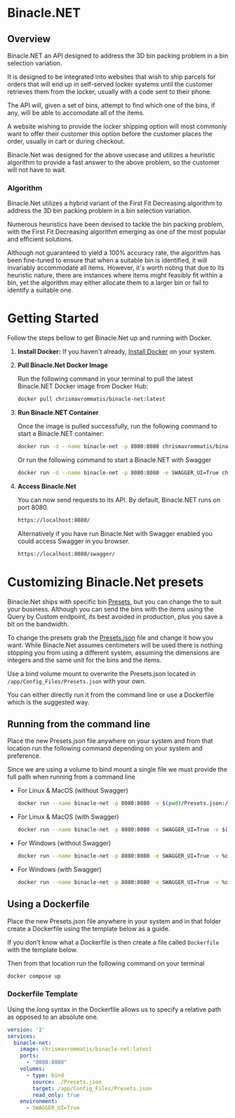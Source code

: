 ﻿# Binacle.NET

## Overview
Binacle.NET an API designed to address the 3D bin packing problem in a bin selection variation.

It is designed to be integrated into websites that wish to ship parcels for orders that will end up in self-served locker systems until the customer retrieves them from the locker, usually with a code sent to their phone.

The API will, given a set of bins, attempt to find which one of the bins, if any, will be able to accomodate all of the items.

A website wishing to provide the locker shipping option will most commonly want to offer their customer this option before the customer places the order, usually in cart or during checkout.

Binacle.Net was designed for the above usecase and utilizes a heuristic algorithm to provide a fast answer to the above problem, so the customer will not have to wait.


### Algorithm

Binacle.Net utilizes a hybrid variant of the First Fit Decreasing algorithm to address the 3D bin packing problem in a bin selection variation.

Numerous heuristics have been devised to tackle the bin packing problem, with the First Fit Decreasing algorithm emerging as one of the most popular and efficient solutions.

Although not guaranteed to yield a 100% accuracy rate, the algorithm has been fine-tuned to ensure that when a suitable bin is identified, it will invariably accommodate all items. 
However, it's worth noting that due to its heuristic nature, there are instances where items might feasibly fit within a bin, yet the algorithm may either allocate them to a larger bin or fail to identify a suitable one.


# Getting Started

Follow the steps bellow to get Binacle.Net up and running with Docker.

1. **Install Docker:** If you haven't already, [Install Docker](https://www.docker.com/get-started/) on your system.
2. **Pull Binacle.Net Docker Image**
   
   Run the following command in your terminal to pull the latest Binacle.NET Docker image from Docker Hub:
   ```bash
   docker pull chrismavrommatis/binacle-net:latest
   ```
3. **Run Binacle.NET Container**
  
   Once the image is pulled successfully, run the following command to start a Binacle.NET container:
   ```bash
   docker run -d --name binacle-net -p 8080:8080 chrismavrommatis/binacle-net:latest
   ```
   Or run the following command to start a Binacle.NET with Swagger
   ```bash
   docker run -d --name binacle-net -p 8080:8080 -e SWAGGER_UI=True chrismavrommatis/binacle-net:latest
   ```
4. **Access Binacle.Net**
   
   You can now send requests to its API. By default, Binacle.NET runs on port 8080.
	 ```bash
	 https://localhost:8080/
	 ```
   Alternatively if you have run Binacle.Net with Swagger enabled you could access Swagger in you browser.
	 ```bash
	 https://localhost:8080/swagger/
	 ```

# Customizing Binacle.Net presets

Binacle.Net ships with specific bin [Presets](https://github.com/ChrisMavrommatis/Binacle.Net/blob/main/Api/Binacle.Net.Api/Config_Files/Presets.json), but you can change the to suit your business.
Although you can send the bins with the items using the Query by Custom endpoint, its best avoided in production, plus you save a bit on the bandwidth.

To change the presets grab the [Presets.json](https://github.com/ChrisMavrommatis/Binacle.Net/blob/main/Api/Binacle.Net.Api/Config_Files/Presets.json) file and change it how you want.
While Binacle.Net assumes centimeters will be used there is nothing stopping you from using a different system, assuming the dimensions are integers and the same unit for the bins and the items.

Use a bind volume mount to overwrite the Presets.json located in `/app/Config_Files/Presets.json` with your own.

You can either directly run it from the command line or use a Dockerfile which is the suggested way.

## Running from the command line
Place the new Presets.json file anywhere on your system and from that location run the following command depending on your system and preference.

Since we are using a volume to bind mount a single file we must provide the full path when running from a command line

- For Linux & MacOS (without Swagger)
  ```bash
  docker run --name binacle-net -p 8080:8080 -v $(pwd)/Presets.json:/app/Config_Files/Presets.json:ro chrismavrommatis/binacle-net:latest
  ```
- For Linux & MacOS (with Swagger)
  ```bash
  docker run --name binacle-net -p 8080:8080 -e SWAGGER_UI=True -v $(pwd)/Presets.json:/app/Config_Files/Presets.json:ro chrismavrommatis/binacle-net:latest
  ```
- For Windows (without Swagger)
  ```bash
  docker run --name binacle-net -p 8080:8080 -e SWAGGER_UI=True -v %cd%/Presets.json:/app/Config_Files/Presets.json:ro chrismavrommatis/binacle-net:latest
  ```
- For Windows (with Swagger)
  ```bash
  docker run --name binacle-net -p 8080:8080 -e SWAGGER_UI=True -v %cd%/Presets.json:/app/Config_Files/Presets.json:ro chrismavrommatis/binacle-net:latest
  ```

## Using a Dockerfile
Place the new Presets.json file anywhere in your system and in that folder create a Dockerfile using the template below as a guide.

If you don't know what a Dockerfile is then create a file called `Dockerfile` with the template below.

Then from that location run the following command on your terminal
```bash
docker compose up
```

### Dockerfile Template

Using the long syntax in the Dockerfile allows us to specify a relative path as opposed to an absolute one.

```yaml
version: '2'
services:
  binacle-net:
    image: chrismavrommatis/binacle-net:latest
    ports:
      - "8080:8080"
    volumes:
      - type: bind
        source: ./Presets.json
        target: /app/Config_Files/Presets.json
        read_only: true
    environment:
      - SWAGGER_UI=True
```


